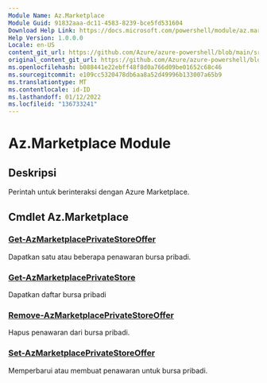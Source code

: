 ```yaml
---
Module Name: Az.Marketplace
Module Guid: 91832aaa-dc11-4583-8239-bce5fd531604
Download Help Link: https://docs.microsoft.com/powershell/module/az.marketplace
Help Version: 1.0.0.0
Locale: en-US
content_git_url: https://github.com/Azure/azure-powershell/blob/main/src/Marketplace/Marketplace/help/Az.Marketplace.md
original_content_git_url: https://github.com/Azure/azure-powershell/blob/main/src/Marketplace/Marketplace/help/Az.Marketplace.md
ms.openlocfilehash: b088441e22ebff48f8d0a766d09be01652c68c46
ms.sourcegitcommit: e109cc5320478db6aa8a52d49996b133007a65b9
ms.translationtype: MT
ms.contentlocale: id-ID
ms.lasthandoff: 01/12/2022
ms.locfileid: "136733241"
---
```

# Az.Marketplace Module
## Deskripsi
Perintah untuk berinteraksi dengan Azure Marketplace.

## Cmdlet Az.Marketplace
### [Get-AzMarketplacePrivateStoreOffer](Get-AzMarketplacePrivateStoreOffer.md)
Dapatkan satu atau beberapa penawaran bursa pribadi.

### [Get-AzMarketplacePrivateStore](Get-AzMarketplacePrivateStore.md)
Dapatkan daftar bursa pribadi

### [Remove-AzMarketplacePrivateStoreOffer](Remove-AzMarketplacePrivateStoreOffer.md)
Hapus penawaran dari bursa pribadi.

### [Set-AzMarketplacePrivateStoreOffer](Set-AzMarketplacePrivateStoreOffer.md)
Memperbarui atau membuat penawaran untuk bursa pribadi.


